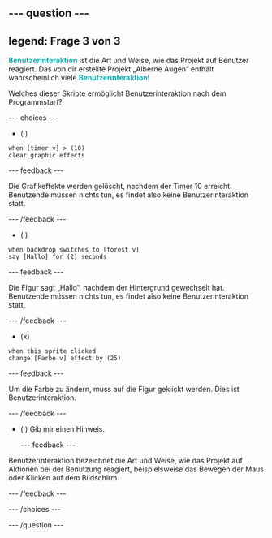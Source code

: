 --- question ---
---
legend: Frage 3 von 3
---

<span style="color: #0faeb0">**Benutzerinteraktion**</span> ist die Art und Weise, wie das Projekt auf Benutzer reagiert. Das von dir erstellte Projekt „Alberne Augen“ enthält wahrscheinlich viele <span style="color: #0faeb0">**Benutzerinteraktion**</span>!

Welches dieser Skripte ermöglicht Benutzerinteraktion nach dem Programmstart?

--- choices ---

- ( )
```blocks3
when [timer v] > (10)
clear graphic effects
```

  --- feedback ---

Die Grafikeffekte werden gelöscht, nachdem der Timer 10 erreicht. Benutzende müssen nichts tun, es findet also keine Benutzerinteraktion statt.

  --- /feedback ---
- ( )
```blocks3
when backdrop switches to [forest v]
say [Hallo] for (2) seconds
```

  --- feedback ---

Die Figur sagt „Hallo“, nachdem der Hintergrund gewechselt hat. Benutzende müssen nichts tun, es findet also keine Benutzerinteraktion statt.

  --- /feedback ---
- (x)
```blocks3
when this sprite clicked
change [Farbe v] effect by (25)
```

  --- feedback ---

Um die Farbe zu ändern, muss auf die Figur geklickt werden. Dies ist Benutzerinteraktion.

  --- /feedback ---


- ( ) Gib mir einen Hinweis.

  --- feedback ---

 Benutzerinteraktion bezeichnet die Art und Weise, wie das Projekt auf Aktionen bei der Benutzung reagiert, beispielsweise das Bewegen der Maus oder Klicken auf dem Bildschirm.

  --- /feedback ---

--- /choices ---

--- /question ---
